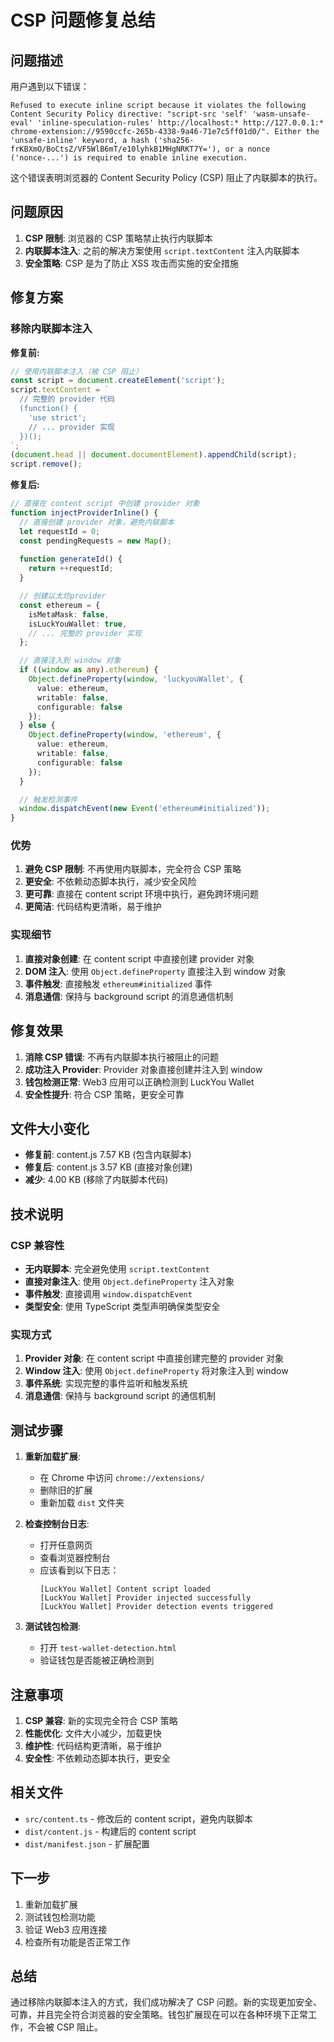 # CSP 问题修复总结

## 问题描述

用户遇到以下错误：
```
Refused to execute inline script because it violates the following Content Security Policy directive: "script-src 'self' 'wasm-unsafe-eval' 'inline-speculation-rules' http://localhost:* http://127.0.0.1:* chrome-extension://9590ccfc-265b-4338-9a46-71e7c5ff01d0/". Either the 'unsafe-inline' keyword, a hash ('sha256-frKBXmO/BoCtsZ/VF5WlB6mT/e10lyhkB1MHgNRKT7Y='), or a nonce ('nonce-...') is required to enable inline execution.
```

这个错误表明浏览器的 Content Security Policy (CSP) 阻止了内联脚本的执行。

## 问题原因

1. **CSP 限制**: 浏览器的 CSP 策略禁止执行内联脚本
2. **内联脚本注入**: 之前的解决方案使用 `script.textContent` 注入内联脚本
3. **安全策略**: CSP 是为了防止 XSS 攻击而实施的安全措施

## 修复方案

### 移除内联脚本注入

**修复前:**
```typescript
// 使用内联脚本注入（被 CSP 阻止）
const script = document.createElement('script');
script.textContent = `
  // 完整的 provider 代码
  (function() {
    'use strict';
    // ... provider 实现
  })();
`;
(document.head || document.documentElement).appendChild(script);
script.remove();
```

**修复后:**
```typescript
// 直接在 content script 中创建 provider 对象
function injectProviderInline() {
  // 直接创建 provider 对象，避免内联脚本
  let requestId = 0;
  const pendingRequests = new Map();
  
  function generateId() {
    return ++requestId;
  }

  // 创建以太坊provider
  const ethereum = {
    isMetaMask: false,
    isLuckYouWallet: true,
    // ... 完整的 provider 实现
  };

  // 直接注入到 window 对象
  if ((window as any).ethereum) {
    Object.defineProperty(window, 'luckyouWallet', {
      value: ethereum,
      writable: false,
      configurable: false
    });
  } else {
    Object.defineProperty(window, 'ethereum', {
      value: ethereum,
      writable: false,
      configurable: false
    });
  }

  // 触发检测事件
  window.dispatchEvent(new Event('ethereum#initialized'));
}
```

### 优势

1. **避免 CSP 限制**: 不再使用内联脚本，完全符合 CSP 策略
2. **更安全**: 不依赖动态脚本执行，减少安全风险
3. **更可靠**: 直接在 content script 环境中执行，避免跨环境问题
4. **更简洁**: 代码结构更清晰，易于维护

### 实现细节

1. **直接对象创建**: 在 content script 中直接创建 provider 对象
2. **DOM 注入**: 使用 `Object.defineProperty` 直接注入到 window 对象
3. **事件触发**: 直接触发 `ethereum#initialized` 事件
4. **消息通信**: 保持与 background script 的消息通信机制

## 修复效果

1. **消除 CSP 错误**: 不再有内联脚本执行被阻止的问题
2. **成功注入 Provider**: Provider 对象直接创建并注入到 window
3. **钱包检测正常**: Web3 应用可以正确检测到 LuckYou Wallet
4. **安全性提升**: 符合 CSP 策略，更安全可靠

## 文件大小变化

- **修复前**: content.js 7.57 KB (包含内联脚本)
- **修复后**: content.js 3.57 KB (直接对象创建)
- **减少**: 4.00 KB (移除了内联脚本代码)

## 技术说明

### CSP 兼容性

- **无内联脚本**: 完全避免使用 `script.textContent`
- **直接对象注入**: 使用 `Object.defineProperty` 注入对象
- **事件触发**: 直接调用 `window.dispatchEvent`
- **类型安全**: 使用 TypeScript 类型声明确保类型安全

### 实现方式

1. **Provider 对象**: 在 content script 中直接创建完整的 provider 对象
2. **Window 注入**: 使用 `Object.defineProperty` 将对象注入到 window
3. **事件系统**: 实现完整的事件监听和触发系统
4. **消息通信**: 保持与 background script 的通信机制

## 测试步骤

1. **重新加载扩展**:
   - 在 Chrome 中访问 `chrome://extensions/`
   - 删除旧的扩展
   - 重新加载 `dist` 文件夹

2. **检查控制台日志**:
   - 打开任意网页
   - 查看浏览器控制台
   - 应该看到以下日志：
     ```
     [LuckYou Wallet] Content script loaded
     [LuckYou Wallet] Provider injected successfully
     [LuckYou Wallet] Provider detection events triggered
     ```

3. **测试钱包检测**:
   - 打开 `test-wallet-detection.html`
   - 验证钱包是否能被正确检测到

## 注意事项

1. **CSP 兼容**: 新的实现完全符合 CSP 策略
2. **性能优化**: 文件大小减少，加载更快
3. **维护性**: 代码结构更清晰，易于维护
4. **安全性**: 不依赖动态脚本执行，更安全

## 相关文件

- `src/content.ts` - 修改后的 content script，避免内联脚本
- `dist/content.js` - 构建后的 content script
- `dist/manifest.json` - 扩展配置

## 下一步

1. 重新加载扩展
2. 测试钱包检测功能
3. 验证 Web3 应用连接
4. 检查所有功能是否正常工作

## 总结

通过移除内联脚本注入的方式，我们成功解决了 CSP 问题。新的实现更加安全、可靠，并且完全符合浏览器的安全策略。钱包扩展现在可以在各种环境下正常工作，不会被 CSP 阻止。
